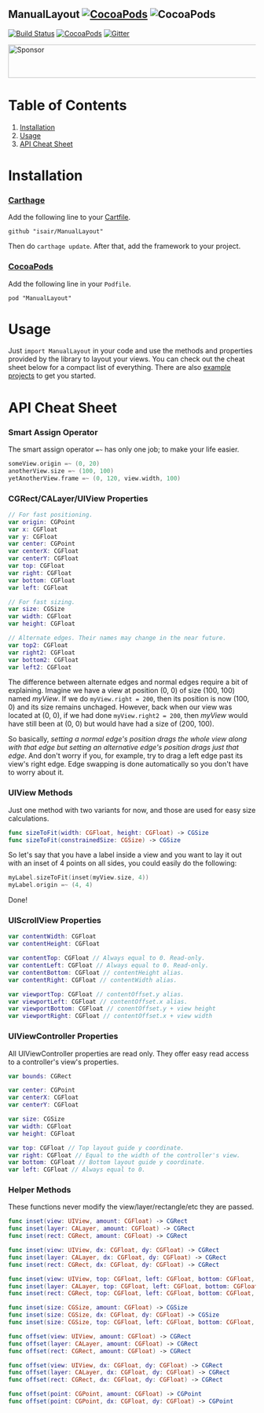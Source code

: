 ManualLayout [![CocoaPods](https://img.shields.io/cocoapods/l/ManualLayout.svg)](https://github.com/isair/ManualLayout/blob/master/LICENSE) ![CocoaPods](https://img.shields.io/cocoapods/p/ManualLayout.svg)
-----

[![Build Status](https://travis-ci.org/isair/ManualLayout.svg)](https://travis-ci.org/isair/ManualLayout)
[![CocoaPods](https://img.shields.io/cocoapods/v/ManualLayout.svg)](https://cocoapods.org/pods/ManualLayout)
[![Gitter](https://badges.gitter.im/JOINCHAT.svg)](https://gitter.im/isair/ManualLayout?utm_source=badge&utm_medium=badge&utm_campaign=pr-badge&utm_content=badge)

<a target='_blank' rel='nofollow' href='https://app.codesponsor.io/link/aHZuH6shEL9HHDhoj4sgJJga/isair/ManualLayout'>
  <img alt='Sponsor' width='888' height='68' src='https://app.codesponsor.io/embed/aHZuH6shEL9HHDhoj4sgJJga/isair/ManualLayout.svg' />
</a>

# Table of Contents

1. [Installation](#installation)
2. [Usage](#usage)
3. [API Cheat Sheet](#api-cheat-sheet)

# Installation

### [Carthage](https://github.com/Carthage/Carthage#installing-carthage)

Add the following line to your [Cartfile](https://github.com/Carthage/Carthage/blob/master/Documentation/Artifacts.md#cartfile).

```
github "isair/ManualLayout"
```

Then do `carthage update`. After that, add the framework to your project.

### [CocoaPods](https://github.com/CocoaPods/CocoaPods)

Add the following line in your `Podfile`.

```
pod "ManualLayout"
```	

# Usage

Just `import ManualLayout` in your code and use the methods and properties provided by the library to layout your views. You can check out the cheat sheet below for a compact list of everything. There are also [example projects](https://github.com/isair/ManualLayout/tree/master/Examples) to get you started.


# API Cheat Sheet

### Smart Assign Operator

The smart assign operator `=~` has only one job; to make your life easier.

```swift
someView.origin =~ (0, 20)
anotherView.size =~ (100, 100)
yetAnotherView.frame =~ (0, 120, view.width, 100)
```

### CGRect/CALayer/UIView Properties

```swift
// For fast positioning.
var origin: CGPoint
var x: CGFloat 
var y: CGFloat
var center: CGPoint
var centerX: CGFloat
var centerY: CGFloat
var top: CGFloat
var right: CGFloat
var bottom: CGFloat
var left: CGFloat

// For fast sizing.
var size: CGSize
var width: CGFloat
var height: CGFloat

// Alternate edges. Their names may change in the near future.
var top2: CGFloat
var right2: CGFloat
var bottom2: CGFloat
var left2: CGFloat
```

The difference between alternate edges and normal edges require a bit of explaining. Imagine we have a view at position (0, 0) of size (100, 100) named *myView*. If we do `myView.right = 200`, then its position is now (100, 0) and its size remains unchaged. However, back when our view was located at (0, 0), if we had done `myView.right2 = 200`, then *myView* would have still been at (0, 0) but would have had a size of (200, 100).

So basically, *setting a normal edge's position drags the whole view along with that edge but setting an alternative edge's position drags just that edge*. And don't worry if you, for example, try to drag a left edge past its view's right edge. Edge swapping is done automatically so you don't have to worry about it.

### UIView Methods

Just one method with two variants for now, and those are used for easy size calculations.

```swift
func sizeToFit(width: CGFloat, height: CGFloat) -> CGSize
func sizeToFit(constrainedSize: CGSize) -> CGSize
```

So let's say that you have a label inside a view and you want to lay it out with an inset of 4 points on all sides, you could easily do the following:

```swift
myLabel.sizeToFit(inset(myView.size, 4))
myLabel.origin =~ (4, 4)
```

Done!

### UIScrollView Properties

```swift
var contentWidth: CGFloat
var contentHeight: CGFloat

var contentTop: CGFloat // Always equal to 0. Read-only.
var contentLeft: CGFloat // Always equal to 0. Read-only.
var contentBottom: CGFloat // contentHeight alias.
var contentRight: CGFloat // contentWidth alias.

var viewportTop: CGFloat // contentOffset.y alias.
var viewportLeft: CGFloat // contentOffset.x alias.
var viewportBottom: CGFloat // conentOffset.y + view height
var viewportRight: CGFloat // contentOffset.x + view width
```

### UIViewController Properties

All UIViewController properties are read only. They offer easy read access to a controller's view's properties.

```swift
var bounds: CGRect

var center: CGPoint
var centerX: CGFloat
var centerY: CGFloat

var size: CGSize
var width: CGFloat
var height: CGFloat

var top: CGFloat // Top layout guide y coordinate.
var right: CGFloat // Equal to the width of the controller's view.
var bottom: CGFloat // Bottom layout guide y coordinate.
var left: CGFloat // Always equal to 0.
```

### Helper Methods

These functions never modify the view/layer/rectangle/etc they are passed.

```swift
func inset(view: UIView, amount: CGFloat) -> CGRect
func inset(layer: CALayer, amount: CGFloat) -> CGRect
func inset(rect: CGRect, amount: CGFloat) -> CGRect

func inset(view: UIView, dx: CGFloat, dy: CGFloat) -> CGRect
func inset(layer: CALayer, dx: CGFloat, dy: CGFloat) -> CGRect
func inset(rect: CGRect, dx: CGFloat, dy: CGFloat) -> CGRect

func inset(view: UIView, top: CGFloat, left: CGFloat, bottom: CGFloat, right: CGFloat) -> CGRect
func inset(layer: CALayer, top: CGFloat, left: CGFloat, bottom: CGFloat, right: CGFloat) -> CGRect
func inset(rect: CGRect, top: CGFloat, left: CGFloat, bottom: CGFloat, right: CGFloat) -> CGRect

func inset(size: CGSize, amount: CGFloat) -> CGSize
func inset(size: CGSize, dx: CGFloat, dy: CGFloat) -> CGSize
func inset(size: CGSize, top: CGFloat, left: CGFloat, bottom: CGFloat, right: CGFloat) -> CGSize
```

```swift
func offset(view: UIView, amount: CGFloat) -> CGRect
func offset(layer: CALayer, amount: CGFloat) -> CGRect
func offset(rect: CGRect, amount: CGFloat) -> CGRect

func offset(view: UIView, dx: CGFloat, dy: CGFloat) -> CGRect
func offset(layer: CALayer, dx: CGFloat, dy: CGFloat) -> CGRect
func offset(rect: CGRect, dx: CGFloat, dy: CGFloat) -> CGRect

func offset(point: CGPoint, amount: CGFloat) -> CGPoint
func offset(point: CGPoint, dx: CGFloat, dy: CGFloat) -> CGPoint
```
